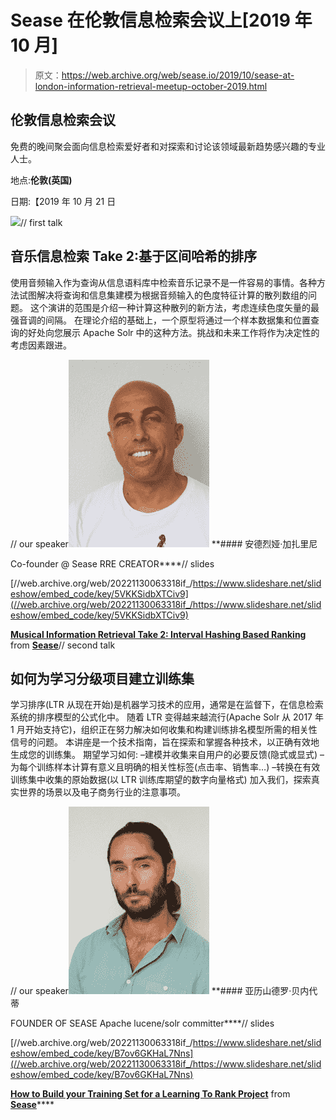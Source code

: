 # Sease 在伦敦信息检索会议上[2019 年 10 月]

> 原文：<https://web.archive.org/web/sease.io/2019/10/sease-at-london-information-retrieval-meetup-october-2019.html>

## 伦敦信息检索会议

免费的晚间聚会面向信息检索爱好者和对探索和讨论该领域最新趋势感兴趣的专业人士。

地点:**伦敦(英国)**

日期:【2019 年 10 月 21 日

![](img/4195c144a373c8eb8a7824b10287331d.png)// first talk

## 音乐信息检索 Take 2:基于区间哈希的排序

使用音频输入作为查询从信息语料库中检索音乐记录不是一件容易的事情。各种方法试图解决将查询和信息集建模为根据音频输入的色度特征计算的散列数组的问题。
这个演讲的范围是介绍一种计算这种散列的新方法，考虑连续色度矢量的最强音调的间隔。
在理论介绍的基础上，一个原型将通过一个样本数据集和位置查询的好处向您展示 Apache Solr 中的这种方法。挑战和未来工作将作为决定性的考虑因素跟进。

// our speaker![](img/ec3d5dbf0e7e852a57e55eadec4c5f32.png)[](https://web.archive.org/web/20221130063318/https://twitter.com/agazzarini)*[](https://web.archive.org/web/20221130063318/https://www.linkedin.com/in/andreagazzarini/)* **#### 安德烈娅·加扎里尼

Co-founder @ Sease
RRE CREATOR****// slides

[//web.archive.org/web/20221130063318if_/https://www.slideshare.net/slideshow/embed_code/key/5VKKSidbXTCiv9](//web.archive.org/web/20221130063318if_/https://www.slideshare.net/slideshow/embed_code/key/5VKKSidbXTCiv9)

**[Musical Information Retrieval Take 2: Interval Hashing Based Ranking](//web.archive.org/web/20221130063318/https://www.slideshare.net/SeaseLtd/musical-information-retrieval-take-2-interval-hashing-based-ranking "Musical Information Retrieval Take 2: Interval Hashing Based Ranking")** from **[Sease](https://web.archive.org/web/20221130063318/https://www.slideshare.net/SeaseLtd)**// second talk

## 如何为学习分级项目建立训练集

学习排序(LTR 从现在开始)是机器学习技术的应用，通常是在监督下，在信息检索系统的排序模型的公式化中。
随着 LTR 变得越来越流行(Apache Solr 从 2017 年 1 月开始支持它)，组织正在努力解决如何收集和构建训练排名模型所需的相关性信号的问题。
本讲座是一个技术指南，旨在探索和掌握各种技术，以正确有效地生成您的训练集。
期望学习如何:
–建模并收集来自用户的必要反馈(隐式或显式)
–为每个训练样本计算有意义且明确的相关性标签(点击率、销售率…)
–转换在有效训练集中收集的原始数据(以 LTR 训练库期望的数字向量格式)
加入我们，探索真实世界的场景以及电子商务行业的注意事项。

// our speaker![](img/86f0e6eab07bc30207da5a775209b743.png)[](https://web.archive.org/web/20221130063318/https://www.linkedin.com/in/alexbenedetti/)*[](https://web.archive.org/web/20221130063318/https://twitter.com/AlexBenedetti)* **#### 亚历山德罗·贝内代蒂

FOUNDER OF SEASE
Apache lucene/solr committer****// slides

[//web.archive.org/web/20221130063318if_/https://www.slideshare.net/slideshow/embed_code/key/B7ov6GKHaL7Nns](//web.archive.org/web/20221130063318if_/https://www.slideshare.net/slideshow/embed_code/key/B7ov6GKHaL7Nns)

**[How to Build your Training Set for a Learning To Rank Project](//web.archive.org/web/20221130063318/https://www.slideshare.net/SeaseLtd/how-to-build-your-training-set-for-a-learning-to-rank-project "How to Build your Training Set for a Learning To Rank Project")** from **[Sease](https://web.archive.org/web/20221130063318/https://www.slideshare.net/SeaseLtd)******